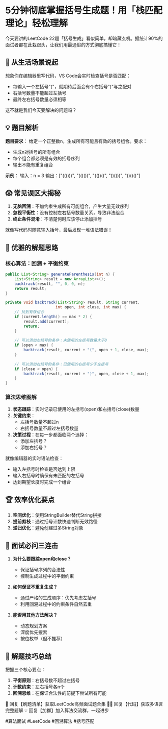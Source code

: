 # 5分钟彻底掌握括号生成题！用「栈匹配理论」轻松理解

今天要讲的LeetCode 22题「括号生成」看似简单，却暗藏玄机。据统计90%的面试者都在此栽跟头，让我们用最通俗的方式彻底搞懂它！

## 📝 从生活场景说起
想象你在编辑器里写代码，VS Code会实时检查括号是否匹配：
- 每输入一个左括号"("，就期待后面会有个右括号")"与之配对
- 右括号数量不能超过左括号
- 最终左右括号数量必须相等

这不就是我们今天要解决的问题吗？

## 💡 题目解析
**题目要求**：
给定一个正整数n，生成所有可能且有效的括号组合。要求：
- 生成n对括号的所有组合
- 每个组合都必须是有效的括号序列
- 输出不能有重复组合

**示例**：
输入：n = 3
输出：["((()))", "(()())", "(())()", "()(())", "()()()"]

## 😱 常见误区大揭秘
1. **无脑回溯**：不加约束生成所有可能组合，产生大量无效序列
2. **忽视平衡性**：没有控制左右括号数量关系，导致非法组合
3. **终止条件混淆**：不清楚何时应该停止添加括号

就像写代码时随意输入括号，最后发现一堆语法错误！

## 🚀 优雅的解题思路
### 核心算法：回溯 + 平衡约束
```java
public List<String> generateParenthesis(int n) {
    List<String> result = new ArrayList<>();
    backtrack(result, "", 0, 0, n);
    return result;
}

private void backtrack(List<String> result, String current, 
                      int open, int close, int max) {
    // 找到有效组合
    if (current.length() == max * 2) {
        result.add(current);
        return;
    }
    
    // 可以添加左括号的条件：未使用的左括号数量大于0
    if (open < max) {
        backtrack(result, current + "(", open + 1, close, max);
    }
    
    // 可以添加右括号的条件：已使用的右括号少于左括号
    if (close < open) {
        backtrack(result, current + ")", open, close + 1, max);
    }
}
```

### 算法思维图解
1. **状态跟踪**：实时记录已使用的左括号(open)和右括号(close)数量
2. **关键约束**：
   - 左括号数量不超过n
   - 右括号数量不超过左括号数量
3. **决策过程**：在每一步都面临两个选择：
   - 添加左括号？
   - 添加右括号？

就像编辑器的实时语法检查：
- 输入左括号时检查是否达到上限
- 输入右括号时确保有未匹配的左括号
- 达到期望长度时完成一个组合

## 🏆 效率优化要点
1. **空间优化**：使用StringBuilder替代String拼接
2. **提前剪枝**：通过括号计数快速判断无效路径
3. **递归优化**：避免创建过多String对象

## 💼 面试必问三连击
1. **为什么要跟踪open和close？**
   - 保证括号序列的合法性
   - 控制生成过程中的平衡约束

2. **如何保证不重复生成？**
   - 通过严格的生成顺序：优先考虑左括号
   - 利用回溯过程中的约束条件自然去重

3. **能否用其他方法解决？**
   - 动态规划方案
   - 深度优先搜索
   - 按位枚举（但不推荐）

## 📌 解题技巧总结
把握三个核心要点：
1. **平衡原则**：右括号数不超过左括号
2. **计数约束**：左右括号各n个
3. **回溯思维**：在保证合法性的前提下尝试所有可能



🎁 回复【刷题清单】获取LeetCode高频面试题合集
🧑‍💻 回复【代码】获取多语言完整题解
💡 回复【加群】加入算法交流群，一起进步

#算法面试 #LeetCode #回溯算法 #括号匹配